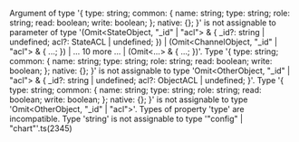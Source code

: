 Argument of type '{ type: string; common: { name: string; type: string; role: string; read: boolean; write: boolean; }; native: {}; }' is not assignable to parameter of type '(Omit<StateObject, "\_id" | "acl"> & { \_id?: string | undefined; acl?: StateACL | undefined; }) | (Omit<ChannelObject, "\_id" | "acl"> & { ...; }) | ... 10 more ... | (Omit<...> & { ...; })'.
Type '{ type: string; common: { name: string; type: string; role: string; read: boolean; write: boolean; }; native: {}; }' is not assignable to type 'Omit<OtherObject, "\_id" | "acl"> & { \_id?: string | undefined; acl?: ObjectACL | undefined; }'.
Type '{ type: string; common: { name: string; type: string; role: string; read: boolean; write: boolean; }; native: {}; }' is not assignable to type 'Omit<OtherObject, "\_id" | "acl">'.
Types of property 'type' are incompatible.
Type 'string' is not assignable to type '"config" | "chart"'.ts(2345)
